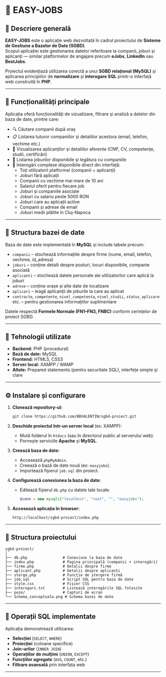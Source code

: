 # 🧾 EASY-JOBS

## 📌 Descriere generală

**EASY-JOBS** este o aplicație web dezvoltată în cadrul proiectului de **Sisteme de Gestiune a Bazelor de Date (SGBD)**.  
Scopul aplicației este gestionarea datelor referitoare la companii, joburi și aplicanți — similar platformelor de angajare precum **eJobs**, **LinkedIn** sau **BestJobs**.

Proiectul evidențiază utilizarea corectă a unui **SGBD relațional (MySQL)** și aplicarea principiilor de **normalizare** și **interogare SQL** printr-o interfață web construită în **PHP**.

---

## 🧠 Funcționalități principale

Aplicația oferă funcționalități de vizualizare, filtrare și analiză a datelor din baza de date, printre care:

- 🔍 Căutare companii după oraș  
- 📋 Listarea tuturor companiilor și detaliilor acestora (email, telefon, vechime etc.)  
- 🧾 Vizualizarea aplicanților și detaliilor aferente (CNP, CV, competențe, studii, certificări)  
- 💼 Listarea joburilor disponibile și legătura cu companiile  
- 🧠 Interogări complexe disponibile direct din interfață:
  - Toți utilizatorii platformei (companii + aplicanți)  
  - Joburi fără aplicații  
  - Companii cu vechime mai mare de 10 ani  
  - Salariul oferit pentru fiecare job  
  - Joburi și companiile asociate  
  - Joburi cu salariu peste 5000 RON  
  - Joburi care au aplicații active  
  - Companii și adrese de email  
  - Joburi medii plătite în Cluj-Napoca  

---

## 🧩 Structura bazei de date

Baza de date este implementată în **MySQL** și include tabele precum:

- `companii` – stochează informațiile despre firme (nume, email, telefon, vechime, id_adresa)  
- `joburi` – conține detalii despre posturi, locuri disponibile, companie asociată  
- `aplicanti` – stochează datele personale ale utilizatorilor care aplică la joburi  
- `adrese` – conține orașe și alte date de localizare  
- `aplicari` – leagă aplicanții de joburile la care au aplicat  
- `contracte`, `competente`, `nivel_competenta`, `nivel_studii`, `status_aplicare` etc. – pentru gestionarea informațiilor suplimentare

Datele respectă **Formele Normale (FN1–FN3, FNBC)** conform cerințelor de proiect SGBD.

---

## 🧱 Tehnologii utilizate

- **Backend:** PHP (procedural)  
- **Bază de date:** MySQL  
- **Frontend:** HTML5, CSS3  
- **Server local:** XAMPP / WAMP  
- **Altele:** Prepared statements (pentru securitate SQL), interfețe simple și clare

---

## ⚙️ Instalare și configurare

1. **Clonează repository-ul:**
   ```bash
   git clone https://github.com/BBVALENTIN/sgbd-proiect.git
   ```

2. **Deschide proiectul într-un server local** (ex: XAMPP):
   - Mută folderul în `htdocs` (sau în directorul public al serverului web).
   - Pornește serviciile **Apache** și **MySQL**.

3. **Creează baza de date:**
   - Accesează `phpMyAdmin`.
   - Creează o bază de date nouă (ex: `easyjobs`).
   - Importează fișierul `job.sql` din proiect.

4. **Configurează conexiunea la baza de date:**
   - Editează fișierul `db.php` cu datele tale locale:
     ```php
     $conn = new mysqli("localhost", "root", "", "easyjobs");
     ```

5. **Accesează aplicația în browser:**
   ```
   http://localhost/sgbd-proiect/index.php
   ```

---

## 📂 Structura proiectului

```
sgbd-proiect/
│
├── db.php                # Conexiune la baza de date
├── index.php             # Pagina principală (companii + interogări)
├── firme.php             # Detalii despre firme
├── aplicant.php          # Detalii despre aplicanți
├── sterge.php            # Funcție de ștergere firmă
├── job.sql               # Script SQL pentru baza de date
├── style.css             # Fișier CSS
├── interogari.txt        # Listează interogările SQL folosite
├── poze/                 # Capturi de ecran
└── Schema_conceptuala.png # Schema bazei de date
```

---

## 🧮 Operații SQL implementate

Aplicația demonstrează utilizarea:
- **Selecției** (`SELECT`, `WHERE`)
- **Proiecției** (coloane specifice)
- **Join-urilor** (`INNER JOIN`)
- **Operațiilor de mulțimi** (`UNION`, `EXCEPT`)
- **Funcțiilor agregate** (`AVG`, `COUNT`, etc.)
- **Filtrare avansată** prin interfața web

---
